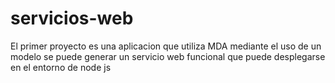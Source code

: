 # servicios-web
El primer proyecto es una aplicacion que utiliza MDA mediante el uso de un modelo se puede generar un servicio web funcional que puede desplegarse en el entorno de node js 
